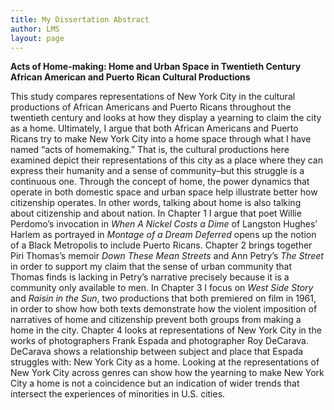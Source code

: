 ```yaml
---
title: My Dissertation Abstract
author: LMS
layout: page
---
```

**Acts of Home-making: Home and Urban Space in Twentieth Century African American and Puerto Rican Cultural Productions**

This study compares representations of New York City in the cultural productions of African Americans and Puerto Ricans throughout the twentieth century and looks at how they display a yearning to claim the city as a home. Ultimately, I argue that both African Americans and Puerto Ricans try to make New York City into a home space through what I have named &#8220;acts of homemaking.&#8221; That is, the cultural productions here examined depict their representations of this city as a place where they can express their humanity and a sense of community&#8211;but this struggle is a continuous one. Through the concept of home, the power dynamics that operate in both domestic space and urban space help illustrate better how citizenship operates. In other words, talking about home is also talking about citizenship and about nation. In Chapter 1 I argue that poet Willie Perdomo&#8217;s invocation in *When A Nickel Costs a Dime* of Langston Hughes&#8217; Harlem as portrayed in *Montage of a Dream Deferred* opens up the notion of a Black Metropolis to include Puerto Ricans. Chapter 2 brings together Piri Thomas&#8217;s memoir *Down These Mean Streets* and Ann Petry&#8217;s *The Street* in order to support my claim that the sense of urban community that Thomas finds is lacking in Petry&#8217;s narrative precisely because it is a community only available to men. In Chapter 3 I focus on *West Side Story* and *Raisin in the Sun*, two productions that both premiered on film in 1961, in order to show how both texts demonstrate how the violent imposition of narratives of home and citizenship prevent both groups from making a home in the city. Chapter 4 looks at representations of New York City in the works of photographers Frank Espada and photographer Roy DeCarava. DeCarava shows a relationship between subject and place that Espada struggles with: New York City as a home. Looking at the representations of New York City across genres can show how the yearning to make New York City a home is not a coincidence but an indication of wider trends that intersect the experiences of minorities in U.S. cities.
